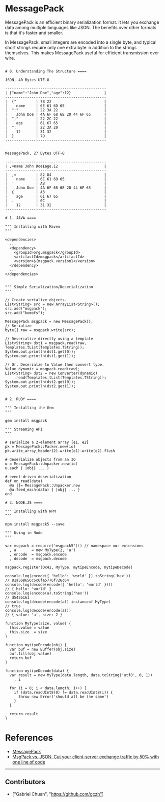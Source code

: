 # MessagePack

MessagePack is an efficient binary serialization format. It lets you exchange data among multiple languages like JSON. The benefits over other formats is that it's faster and smaller. 

In MessagePack, small integers are encoded into a single byte, and typical short strings require only one extra byte in addition to the strings themselves. This makes MessagePack useful for efficient transmission over wire.

```

# 0. Understanding The Structure ====

JSON, 40 Bytes UTF-8
	
----------------------------------------------
| {"name":"John Doe","age":12}		         |
----------------------------------------------
|  {"         | 7B 22                        |
|    name     | 6E 61 6D 65                  |
|  ":"        | 22 3A 22                     |
|    John Doe | 4A 6F 68 6E 20 44 6F 65      |
|  ","        | 22 2C 22                     |
|    age      | 61 67 65                     |
|  ":         | 22 3A 20                     |
|    12       | 31 32                        |
|  }          | 7D                           |
----------------------------------------------


MessagePack, 27 Bytes UTF-8
	
----------------------------------------------
| ‚¤name¨John Doe£age.12                     |
----------------------------------------------
|  ‚¤         | 82 84                        |
|    name     | 6E 61 6D 65                  |
|  ¨          | A8                           |
|    John Doe | 4A 6F 68 6E 20 44 6F 65      |
|  £          | A3                           |
|    age      | 61 67 65                     |
|  .          | 0C                           |
|    12       | 31 32                        |
----------------------------------------------

# 1. JAVA ====

""" Installing with Maven
"""

<dependencies>
  ...
  <dependency>
    <groupId>org.msgpack</groupId>
    <artifactId>msgpack</artifactId>
    <version>${msgpack.version}</version>
  </dependency>
  ...
</dependencies>


""" Simple Serialization/Deserialization
"""

// Create serialize objects.
List<String> src = new ArrayList<String>();
src.add("msgpack");
src.add("kumofs");

MessagePack msgpack = new MessagePack();
// Serialize
byte[] raw = msgpack.write(src);

// Deserialize directly using a template
List<String> dst1 = msgpack.read(raw, Templates.tList(Templates.TString));
System.out.println(dst1.get(0));
System.out.println(dst1.get(1));

// Or, Deserialze to Value then convert type.
Value dynamic = msgpack.read(raw);
List<String> dst2 = new Converter(dynamic)
    .read(Templates.tList(Templates.TString));
System.out.println(dst2.get(0));
System.out.println(dst2.get(1));


# 2. RUBY ====

""" Installing the Gem
"""

gem install msgpack

""" Streaming API
"""

# serialize a 2-element array [e1, e2]
pk = MessagePack::Packer.new(io)
pk.write_array_header(2).write(e1).write(e2).flush

# deserialize objects from an IO
u = MessagePack::Unpacker.new(io)
u.each { |obj| ... }

# event-driven deserialization
def on_read(data)
  @u ||= MessagePack::Unpacker.new
  @u.feed_each(data) { |obj| ... }
end

# 3. NODE.JS ====

""" Installing with NPM
"""

npm install msgpack5 --save

""" Using in Node
"""

var msgpack = require('msgpack5')() // namespace our extensions
  , a       = new MyType(2, 'a')
  , encode  = msgpack.encode
  , decode  = msgpack.decode

msgpack.register(0x42, MyType, mytipeEncode, mytipeDecode)

console.log(encode({ 'hello': 'world' }).toString('hex'))
// 81a568656c6c6fa5776f726c64
console.log(decode(encode({ 'hello': 'world' })))
// { hello: 'world' }
console.log(encode(a).toString('hex'))
// d5426161
console.log(decode(encode(a)) instanceof MyType)
// true
console.log(decode(encode(a)))
// { value: 'a', size: 2 }

function MyType(size, value) {
  this.value = value
  this.size  = size
}

function mytipeEncode(obj) {
  var buf = new Buffer(obj.size)
  buf.fill(obj.value)
  return buf
}

function mytipeDecode(data) {
  var result = new MyType(data.length, data.toString('utf8', 0, 1))
    , i

  for (i = 0; i < data.length; i++) {
    if (data.readUInt8(0) != data.readUInt8(i)) {
      throw new Error('should all be the same')
    }
  }

  return result
}

```


# References

- [MessagePack](http://msgpack.org/index.html)
- [MsgPack vs. JSON: Cut your client-server exchange traffic by 50% with one line of code](http://indiegamr.com/cut-your-data-exchange-traffic-by-up-to-50-with-one-line-of-code-msgpack-vs-json/)

---

## Contributors

  - ["Gabriel Chuan", "https://github.com/gczh"]

